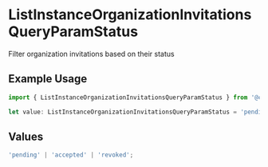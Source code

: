 # ListInstanceOrganizationInvitationsQueryParamStatus

Filter organization invitations based on their status

## Example Usage

```typescript
import { ListInstanceOrganizationInvitationsQueryParamStatus } from '@clerk/backend-sdk/models/operations';

let value: ListInstanceOrganizationInvitationsQueryParamStatus = 'pending';
```

## Values

```typescript
'pending' | 'accepted' | 'revoked';
```
